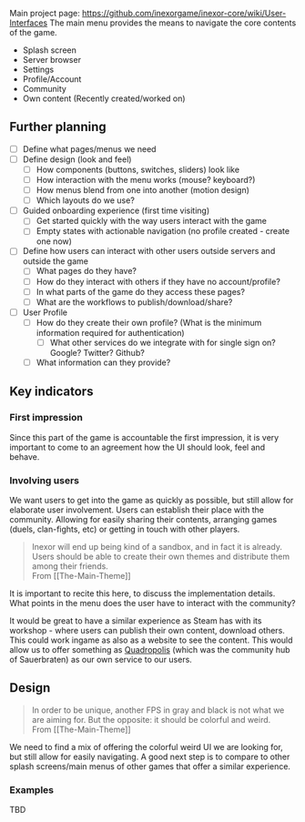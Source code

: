 Main project page: https://github.com/inexorgame/inexor-core/wiki/User-Interfaces
The main menu provides the means to navigate the core contents of the game.

* Splash screen
* Server browser
* Settings
* Profile/Account
* Community
* Own content (Recently created/worked on)

## Further planning

* [ ] Define what pages/menus we need
* [ ] Define design (look and feel)
  * [ ] How components (buttons, switches, sliders) look like
  * [ ] How interaction with the menu works (mouse? keyboard?)
  * [ ] How menus blend from one into another (motion design)
  * [ ] Which layouts do we use?
* [ ] Guided onboarding experience (first time visiting)
  * [ ] Get started quickly with the way users interact with the game
  * [ ] Empty states with actionable navigation (no profile created - create one now)
* [ ] Define how users can interact with other users outside servers and outside the game
  * [ ] What pages do they have?
  * [ ] How do they interact with others if they have no account/profile?
  * [ ] In what parts of the game do they access these pages?
  * [ ] What are the workflows to publish/download/share?
* [ ] User Profile
  * [ ] How do they create their own profile? (What is the minimum information required for authentication)
    * [ ] What other services do we integrate with for single sign on? Google? Twitter? Github?
  * [ ] What information can they provide?

## Key indicators

### First impression

Since this part of the game is accountable the first impression, it is very important to come to an agreement how the UI should look, feel and behave.

### Involving users

We want users to get into the game as quickly as possible, but still allow for elaborate user involvement.
Users can establish their place with the community. Allowing for easily sharing their contents, arranging games (duels, clan-fights, etc) or getting in touch with other players.

> Inexor will end up being kind of a sandbox, and in fact it is already. Users should be able to create their own themes and distribute them among their friends.  
> From [[The-Main-Theme]]

It is important to recite this here, to discuss the implementation details. What points in the menu does the user have to interact with the community?

It would be great to have a similar experience as Steam has with its workshop - where users can publish their own content, download others. This could work ingame as also as a website to see the content. This would allow us to offer something as [Quadropolis](http://quadropolis.us/) (which was the community hub of Sauerbraten) as our own service to our users.

## Design

> In order to be unique, another FPS in gray and black is not what we are aiming for. But the opposite: it should be colorful and weird.  
> From [[The-Main-Theme]]

We need to find a mix of offering the colorful weird UI we are looking for, but still allow for easily navigating.
A good next step is to compare to other splash screens/main menus of other games that offer a similar experience.

### Examples

TBD
